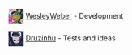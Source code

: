 <p align="left">
 <img width="30px" src="https://github.com/trywesley/desposito/blob/master/assets/credits/trywesley.png" align="center" alt="WesleyWeber"/>  <a href="https://github.com/trywesley">WesleyWeber</a> - Development
 <br />
 
 <img width="30px" src="https://github.com/trywesley/desposito/blob/master/assets/credits/druzinhu.png" align="center" alt="Druzinhu"/>  <a href="https://github.com/druzinhu">Druzinhu</a> - Tests and ideas
</p>
